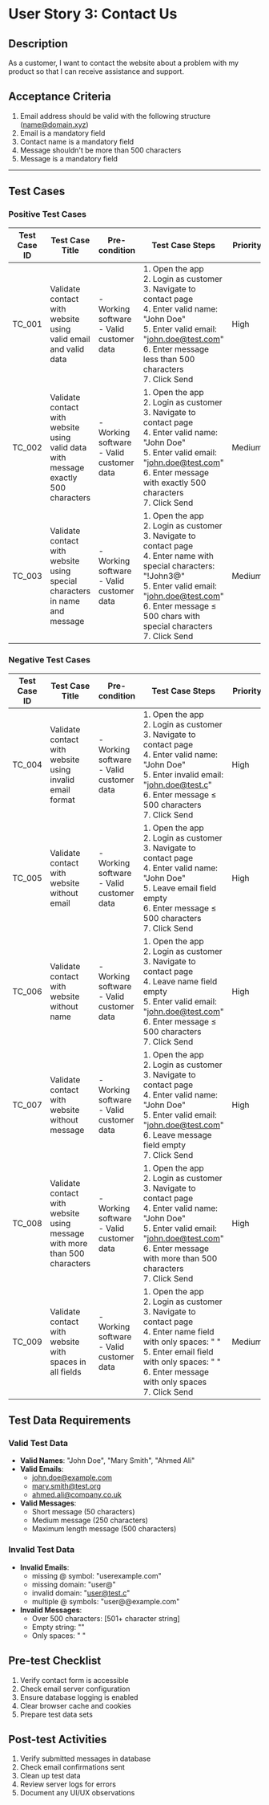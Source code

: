 # User Story 3: Contact Us

## Description
As a customer, I want to contact the website about a problem with my product so that I can receive assistance and support.

## Acceptance Criteria
1. Email address should be valid with the following structure (name@domain.xyz)
2. Email is a mandatory field
3. Contact name is a mandatory field
4. Message shouldn't be more than 500 characters
5. Message is a mandatory field

---

## Test Cases

### Positive Test Cases

| Test Case ID | Test Case Title | Pre-condition | Test Case Steps | Priority | Expected Results |
|--------------|-----------------|---------------|-----------------|----------|------------------|
| TC_001 | Validate contact with website using valid email and valid data | - Working software<br>- Valid customer data | 1. Open the app<br>2. Login as customer<br>3. Navigate to contact page<br>4. Enter valid name: "John Doe"<br>5. Enter valid email: "john.doe@test.com"<br>6. Enter message less than 500 characters<br>7. Click Send | High | - Message sent successfully<br>- Confirmation message displayed |
| TC_002 | Validate contact with website using valid data with message exactly 500 characters | - Working software<br>- Valid customer data | 1. Open the app<br>2. Login as customer<br>3. Navigate to contact page<br>4. Enter valid name: "John Doe"<br>5. Enter valid email: "john.doe@test.com"<br>6. Enter message with exactly 500 characters<br>7. Click Send | Medium | - Message sent successfully<br>- Confirmation message displayed |
| TC_003 | Validate contact with website using special characters in name and message | - Working software<br>- Valid customer data | 1. Open the app<br>2. Login as customer<br>3. Navigate to contact page<br>4. Enter name with special characters: "!John3@"<br>5. Enter valid email: "john.doe@test.com"<br>6. Enter message ≤ 500 chars with special characters<br>7. Click Send | Medium | - Message sent successfully<br>- Confirmation message displayed<br>- Special characters handled properly |

### Negative Test Cases

| Test Case ID | Test Case Title | Pre-condition | Test Case Steps | Priority | Expected Results |
|--------------|-----------------|---------------|-----------------|----------|------------------|
| TC_004 | Validate contact with website using invalid email format | - Working software<br>- Valid customer data | 1. Open the app<br>2. Login as customer<br>3. Navigate to contact page<br>4. Enter valid name: "John Doe"<br>5. Enter invalid email: "john.doe@test.c"<br>6. Enter message ≤ 500 characters<br>7. Click Send | High | - Error message: "Please enter a valid email"<br>- Message not sent |
| TC_005 | Validate contact with website without email | - Working software<br>- Valid customer data | 1. Open the app<br>2. Login as customer<br>3. Navigate to contact page<br>4. Enter valid name: "John Doe"<br>5. Leave email field empty<br>6. Enter message ≤ 500 characters<br>7. Click Send | High | - Error message: "Email field is required"<br>- Message not sent |
| TC_006 | Validate contact with website without name | - Working software<br>- Valid customer data | 1. Open the app<br>2. Login as customer<br>3. Navigate to contact page<br>4. Leave name field empty<br>5. Enter valid email: "john.doe@test.com"<br>6. Enter message ≤ 500 characters<br>7. Click Send | High | - Error message: "Name field is required"<br>- Message not sent |
| TC_007 | Validate contact with website without message | - Working software<br>- Valid customer data | 1. Open the app<br>2. Login as customer<br>3. Navigate to contact page<br>4. Enter valid name: "John Doe"<br>5. Enter valid email: "john.doe@test.com"<br>6. Leave message field empty<br>7. Click Send | High | - Error message: "Message field is required"<br>- Message not sent |
| TC_008 | Validate contact with website using message with more than 500 characters | - Working software<br>- Valid customer data | 1. Open the app<br>2. Login as customer<br>3. Navigate to contact page<br>4. Enter valid name: "John Doe"<br>5. Enter valid email: "john.doe@test.com"<br>6. Enter message with more than 500 characters<br>7. Click Send | High | - Error message: "Message should not exceed 500 characters"<br>- Message not sent |
| TC_009 | Validate contact with website with spaces in all fields | - Working software<br>- Valid customer data | 1. Open the app<br>2. Login as customer<br>3. Navigate to contact page<br>4. Enter name field with only spaces: "   "<br>5. Enter email field with only spaces: "   "<br>6. Enter message with only spaces<br>7. Click Send | Medium | - Error message: "Field cannot be empty"<br>- Message not sent |

## Test Data Requirements

### Valid Test Data
- **Valid Names**: "John Doe", "Mary Smith", "Ahmed Ali"
- **Valid Emails**: 
  - john.doe@example.com
  - mary.smith@test.org
  - ahmed.ali@company.co.uk
- **Valid Messages**: 
  - Short message (50 characters)
  - Medium message (250 characters)
  - Maximum length message (500 characters)

### Invalid Test Data
- **Invalid Emails**:
  - missing @ symbol: "userexample.com"
  - missing domain: "user@"
  - invalid domain: "user@test.c"
  - multiple @ symbols: "user@@example.com"
- **Invalid Messages**:
  - Over 500 characters: [501+ character string]
  - Empty string: ""
  - Only spaces: "     "



## Pre-test Checklist
1. Verify contact form is accessible
2. Check email server configuration
3. Ensure database logging is enabled
4. Clear browser cache and cookies
5. Prepare test data sets

## Post-test Activities
1. Verify submitted messages in database
2. Check email confirmations sent
3. Clean up test data
4. Review server logs for errors
5. Document any UI/UX observations